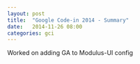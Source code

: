 ```yaml
---
layout: post
title:  "Google Code-in 2014 - Summary"
date:   2014-11-26 08:00
categories: gci
---
```

Worked on adding GA to Modulus-UI config
